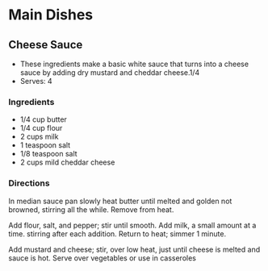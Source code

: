 # Main Dishes

## Cheese Sauce

* These ingredients make a basic white sauce that turns into a cheese sauce by adding dry mustard and cheddar cheese.1/4
* Serves: 4

### Ingredients

* 1/4 cup butter
* 1/4 cup flour
* 2 cups milk
* 1 teaspoon  salt
* 1/8 teaspoon  salt
* 2 cups mild cheddar cheese

### Directions

In median sauce pan slowly heat butter until melted and golden not browned, stirring all the while.  Remove from heat.

Add flour, salt, and pepper; stir until smooth.  Add milk, a small amount at a time. stirring after each addition.  Return to heat; simmer 1 minute.

Add mustard and cheese; stir, over low heat, just until cheese is melted and sauce is hot.  Serve over vegetables or use in casseroles
